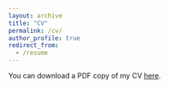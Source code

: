 ```yaml
---
layout: archive
title: "CV"
permalink: /cv/
author_profile: true
redirect_from:
  - /resume
---
```



You can download a PDF copy of my CV [here](https://arnauddeseau.github.io/files/CV_Latex.pdf).

<object data="{{site.url}}/files/CV_Latex.pdf" width="1000" height="1000" type='application/pdf'></object>



